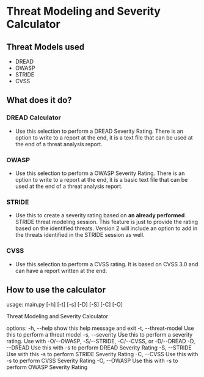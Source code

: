 # Threat Modeling and Severity Calculator

## Threat Models used

- DREAD
- OWASP
- STRIDE
- CVSS

## What does it do?

### DREAD Calculator

- Use this selection to perform a DREAD Severity Rating. There is an option to write to a report at the end, it is a
  text file that can be used at the end of a threat analysis report.

### OWASP

- Use this selection to perform a OWASP Severity Rating. There is an option to write to a report at the end, it is a
  basic text file that can be used at the end of a threat analysis report.

### STRIDE

- Use this to create a severity rating based on **an already performed** STRIDE threat modeling session. This feature
  is just to provide the rating based on the identified threats. Version 2 will include an option to add in the threats
  identified in the STRIDE session as well.

### CVSS

- Use this selection to perform a CVSS rating. It is based on CVSS 3.0 and can have a report written at the end.

## How to use the calculator

usage: main.py [-h] [-t] [-s] [-D] [-S] [-C] [-O]

Threat Modeling and Severity Calculator

options:
 -h, --help show this help message and exit
 -t, --threat-model Use this to perform a threat model
 -s, --severity Use this to perform a severity rating. Use with -O/--OWASP, -S/--STRIDE, -C/--CVSS, or -D/--DREAD
 -D, --DREAD Use this with -s to perform DREAD Severity Rating
 -S, --STRIDE Use with this -s to perform STRIDE Severity Rating
 -C, --CVSS Use this with -s to perform CVSS Severity Rating
 -O, --OWASP Use this with -s to perform OWASP Severity Rating
